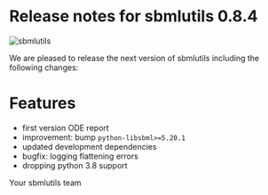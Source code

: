 # Release notes for sbmlutils 0.8.4
![sbmlutils](https://github.com/matthiaskoenig/sbmlutils/raw/develop/docs_builder/images/sbmlutils-logo-60.png)

We are pleased to release the next version of sbmlutils including the 
following changes:

# Features

- first version ODE report
- improvement: bump `python-libsbml>=5.20.1`
- updated development dependencies
- bugfix: logging flattening errors
- dropping python 3.8 support

Your sbmlutils team
